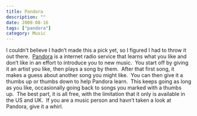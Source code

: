 ```yaml
---
title: Pandora
description: ""
date: 2008-08-16
tags: ["pandora"]
category: Music
---
```



I couldn’t believe I hadn’t made this a pick yet, so I figured I had to throw it out there.&nbsp; <a href="https://web.archive.org/web/20131211120824/http://www.pandora.com/">Pandora</a> is a internet radio service that learns what you like and don’t like in an effort to introduce you to new music.&nbsp; You start off by giving it an artist you like, then plays a song by them.&nbsp; After that first song, it makes a guess about another song you might like.&nbsp; You can then give it a thumbs up or thumbs down to help Pandora learn.&nbsp; This keeps going as long as you like, occasionally going back to songs you marked with a thumbs up.&nbsp; The best part, it is all free, with the limitation that it only is available in the US and UK.&nbsp; If you are a music person and havn’t taken a look at Pandora, give it a whirl.
